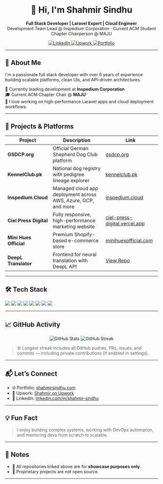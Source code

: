 <h1 align="center">👋 Hi, I'm Shahmir Sindhu</h1>

<p align="center">
  <strong>Full Stack Developer | Laravel Expert | Cloud Engineer</strong><br/>
  Development Team Lead @ Inspedium Corporation · Current ACM Student Chapter Chairperson @ MAJU
</p>

<p align="center">
  <a href="https://www.linkedin.com/in/shahmir-sindhu" target="_blank">
    <img src="https://img.shields.io/badge/LinkedIn-%230077B5.svg?style=for-the-badge&logo=linkedin&logoColor=white" alt="LinkedIn">
  </a>
  <a href="https://www.upwork.com/freelancers/~01dbbd300d9a61ce2a" target="_blank">
    <img src="https://img.shields.io/badge/Upwork-6fda44?style=for-the-badge&logo=upwork&logoColor=white" alt="Upwork">
  </a>
  <a href="https://shahmirsindhu.com" target="_blank">
    <img src="https://img.shields.io/badge/Portfolio-shahmirsindhu.com-black?style=for-the-badge" alt="Portfolio">
  </a>
</p>

---

## 🚀 About Me

I'm a passionate full stack developer with over 6 years of experience building scalable platforms, clean UIs, and API-driven architectures.

💼 Currently leading development at **Inspedium Corporation**  
🎓 Current ACM Chapter Chair @ **MAJU**  
🧠 I love working on high-performance Laravel apps and cloud deployment workflows.

---

## 🧩 Projects & Platforms

| Project              | Description                                                              | Link                                |
|----------------------|--------------------------------------------------------------------------|-------------------------------------|
| **GSDCP.org**        | Official German Shepherd Dog Club platform                               | [gsdcp.org](https://gsdcp.org)      |
| **KennelClub.pk**    | National dog registry with pedigree lineage explorer                     | [kennelclub.pk](https://kennelclub.pk) |
| **Inspedium.Cloud**  | Managed cloud app deployment across AWS, Azure, GCP, and more            | [inspedium.cloud](https://inspedium.cloud) |
| **Ciel Press Digital**  | Fully responsive, high-performance marketing website            | [ciel-press-digital.vercel.app](https://ciel-press-digital.vercel.app/) |
| **Mini Hues Official**  | Premium Shopify-based e-commerce store            | [minihuesofficial.com](https://minihuesofficial.com) |
| **DeepL Translator** | Frontend for neural translation with DeepL API                           | [View Repo](https://github.com/shahmirerror/deepl-translator) |

---

## 🛠️ Tech Stack

<p>
  <img src="https://img.shields.io/badge/Laravel-F72C1F?style=for-the-badge&logo=laravel&logoColor=white" />
  <img src="https://img.shields.io/badge/Vue.js-42b883?style=for-the-badge&logo=vue.js&logoColor=white" />
  <img src="https://img.shields.io/badge/React-61dafb?style=for-the-badge&logo=react&logoColor=black" />
  <img src="https://img.shields.io/badge/Node.js-339933?style=for-the-badge&logo=nodedotjs&logoColor=white" />
  <img src="https://img.shields.io/badge/Tailwind_CSS-38b2ac?style=for-the-badge&logo=tailwind-css&logoColor=white" />
  <img src="https://img.shields.io/badge/MySQL-F29111?style=for-the-badge&logo=mysql&logoColor=white" />
  <img src="https://img.shields.io/badge/AWS-232f3e?style=for-the-badge&logo=amazon-aws&logoColor=white" />
  <img src="https://img.shields.io/badge/Firebase-ffcb2b?style=for-the-badge&logo=firebase&logoColor=black" />
</p>

---

## 📈 GitHub Activity

<p align="center">
  <img src="https://github-readme-stats.vercel.app/api?username=shahmirerror&show_icons=true&theme=radical" alt="GitHub Stats" />
  <img src="https://streak-stats.demolab.com/?user=shahmirerror&theme=radical&hide_border=false" alt="GitHub Streak" />
</p>

> ⚙️ Longest streak includes all GitHub pushes, PRs, issues, and commits — including private contributions (if enabled in settings).

---

## 📬 Let’s Connect

- 🌐 Portfolio: [shahmirsindhu.com](https://shahmirsindhu.com)
- 💼 Upwork: [Shahmir on Upwork](https://www.upwork.com/freelancers/~01dbbd300d9a61ce2a)
- 💬 LinkedIn: [linkedin.com/in/shahmir-sindhu](https://www.linkedin.com/in/shahmir-sindhu)

---

## 💡 Fun Fact

> I enjoy building complex systems, working with DevOps automation, and mentoring devs from scratch to scalable.

---

## 📌 Notes

- 🧩 All repositories linked above are for **showcase purposes only**.
- 🔐 Proprietary projects are not open source.

---
